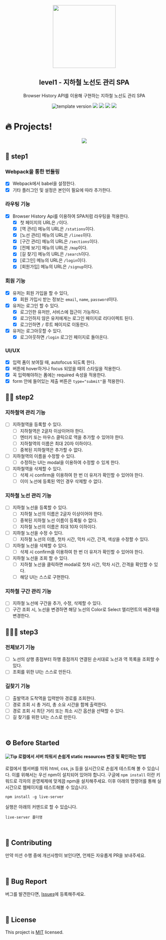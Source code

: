 <p align="middle" >
  <img width="200px;" src="./src/images/subway_emoji.png"/>
</p>
<h2 align="middle">level1 - 지하철 노선도 관리 SPA</h2>
<p align="middle">Browser History API를 이용해 구현하는 지하철 노선도 관리 SPA</p>
<p align="middle">
  <img src="https://img.shields.io/badge/version-1.0.0-blue?style=flat-square" alt="template version"/>
  <img src="https://img.shields.io/badge/language-html-red.svg?style=flat-square"/>
  <img src="https://img.shields.io/badge/language-css-blue.svg?style=flat-square"/>
  <img src="https://img.shields.io/badge/language-js-yellow.svg?style=flat-square"/>
  <img src="https://img.shields.io/badge/license-MIT-brightgreen.svg?style=flat-square"/>
</p>

# 🔥 Projects!

<p align="middle">
  <img src="./src/images/readme/subway_app_preview.png">
</p>

## 🎯 step1

### Webpack을 통한 번들링

- [x] Webpack에서 babel을 설정한다.
- [x] 기타 플러그인 및 설정은 본인이 필요에 따라 추가한다.

### 라우팅 기능

- [x] Browser History Api를 이용하여 SPA처럼 라우팅을 적용한다.
  - [x] 첫 페이지의 URL은 `/`이다.
  - [x] [역 관리] 메뉴의 URL은 `/stations`이다.
  - [x] [노선 관리] 메뉴의 URL은 `/lines`이다.
  - [x] [구간 관리] 메뉴의 URL은 `/sections`이다.
  - [x] [전체 보기] 메뉴의 URL은 `/map`이다.
  - [x] [길 찾기] 메뉴의 URL은 `/search`이다.
  - [x] [로그인] 메뉴의 URL은 `/login`이다.
  - [x] [회원가입] 메뉴의 URL은 `/signup`이다.

### 회원 기능

- [x] 유저는 회원 가입을 할 수 있다,
  - [x] 회원 가입시 받는 정보는 `email`, `name`, `password`이다.
- [x] 유저는 로그인 할 수 있다.
  - [x] 로그인한 유저만, 서비스에 접근이 가능하다.
  - [x] 로그인하지 않은 유저에게는 로그인 페이지로 리다이렉트 된다.
  - [x] 로그인하면 `/` 루트 페이지로 이동한다.
- [x] 유저는 로그아웃할 수 있다.
  - [x] 로그아웃하면 `/login` 로그인 페이지로 돌아온다.

### UI/UX

- [x] 입력 폼이 보여질 때, autofocus 되도록 한다.
- [x] 버튼에 hover하거나 focus 되었을 때의 스타일을 적용한다.
- [x] 꼭 입력해야하는 폼에는 required 속성을 적용한다.
- [x] form 안에 들어있는 제출 버튼은 `type="submit"`을 적용한다.

## 🎯🎯 step2

### 지하철역 관리 기능

- [ ] 지하철역을 등록할 수 있다.
  - [ ] 지하철역은 2글자 이상이어야 한다.
  - [ ] 엔터키 또는 마우스 클릭으로 역을 추가할 수 있어야 한다.
  - [ ] 지하철역의 이름은 최대 20자 이하이다.
  - [ ] 중복된 지하철역은 추가할 수 없다.
- [ ] 지하철역의 이름을 수정할 수 있다.
  - [ ] 수정하는 UI는 modal을 이용하여 수정할 수 있게 한다.
- [ ] 지하철역을 삭제할 수 있다.
  - [ ] 삭제 시 confirm을 이용하여 한 번 더 유저가 확인할 수 있어야 한다.
  - [ ] 이미 노선에 등록된 역인 경우 삭제할 수 없다.

### 지하철 노선 관리 기능

- [ ] 지하철 노선을 등록할 수 있다.
  - [ ] 지하철 노선의 이름은 2글자 이상이어야 한다.
  - [ ] 중복된 지하철 노선 이름이 등록될 수 없다.
  - [ ] 지하철 노선의 이름은 최대 10자 이하이다.
- [ ] 지하철 노선을 수정 수 있다.
  - [ ] 지하철 노선의 이름, 첫차 시간, 막차 시간, 간격, 색상을 수정할 수 있다.
- [ ] 지하철 노선을 삭제할 수 있다.
  - [ ] 삭제 시 confirm을 이용하여 한 번 더 유저가 확인할 수 있어야 한다.
- [ ] 지하철 노선을 조회 할 수 있다.
  - [ ] 지하철 노선을 클릭하면 modal로 첫차 시간, 막차 시간, 간격을 확인할 수 있다.
  - [ ] 해당 UI는 스스로 구현한다.

### 지하철 구간 관리 기능

- [ ] 지하철 노선에 구간을 추가, 수정, 삭제할 수 있다.
- [ ] 구간 조회 시, 노선을 변경하면 해당 노선의 Color로 Select 엘리먼트의 배경색을 변경한다.

## 🎯🎯🎯 step3

### 전체보기 기능

- [ ] 노선의 상행 종점부터 하행 종점까지 연결된 순서대로 노선과 역 목록을 조회할 수 있다.
- [ ] 조회를 위한 UI는 스스로 만든다.

### 길찾기 기능

- [ ] 출발역과 도착역을 입력받아 경로를 조회한다.
- [ ] 경로 조회 시 총 거리, 총 소요 시간을 함께 출력한다.
- [ ] 경로 조회 시 최단 거리 또는 최소 시간 옵션을 선택할 수 있다.
- [ ] 길 찾기를 위한 UI는 스스로 만든다.

<br>

## ⚙️ Before Started

#### <img alt="Tip" src="https://img.shields.io/static/v1.svg?label=&message=Tip&style=flat-square&color=673ab8"> 로컬에서 서버 띄워서 손쉽게 static resources 변경 및 확인하는 방법

로컬에서 웹서버를 띄워 html, css, js 등을 실시간으로 손쉽게 테스트해 볼 수 있습니다. 이를 위해서는 우선 npm이 설치되어 있어야 합니다. 구글에 `npm install` 이란 키워드로 각자의 운영체제에 맞게끔 npm을 설치해주세요. 이후 아래의 명령어를 통해 실시간으로 웹페이지를 테스트해볼 수 있습니다.

```
npm install -g live-server
```

실행은 아래의 커맨드로 할 수 있습니다.

```
live-server 폴더명
```

<br>

## 👏 Contributing

만약 미션 수행 중에 개선사항이 보인다면, 언제든 자유롭게 PR을 보내주세요.

<br>

## 🐞 Bug Report

버그를 발견한다면, [Issues](https://github.com/woowacourse/javascript-subway/issues)에 등록해주세요.

<br>

## 📝 License

This project is [MIT](https://github.com/woowacourse/javascript-subway/blob/main/LICENSE) licensed.
